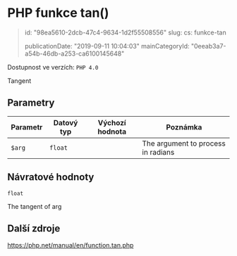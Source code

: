 PHP funkce tan()
================

> id: "98ea5610-2dcb-47c4-9634-1d2f55508556"
> slug:
> 	cs: funkce-tan
> 
> publicationDate: "2019-09-11 10:04:03"
> mainCategoryId: "0eeab3a7-a54b-46db-a253-ca6100145648"

Dostupnost ve verzích: `PHP 4.0`

Tangent


Parametry
--------------

| Parametr | Datový typ | Výchozí hodnota | Poznámka |
|-----|-----|-----|-----|
| `$arg` | `float` |  | The argument to process in radians |


Návratové hodnoty
----------------

`float`

The tangent of arg

Další zdroje
------------

https://php.net/manual/en/function.tan.php
